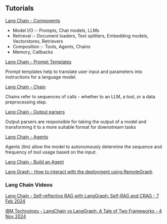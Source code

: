 ## Tutorials

[Lang Chain - Components](https://python.langchain.com/v0.1/docs/modules/)

* Model I/O :- Prompts, Chat models, LLMs
* Retrieval :- Document loaders, Text splitters, Embedding models, Vectorstores, Retrievers
* Composition :- Tools, Agents, Chains
* Memory, Callbacks

[Lang Chain - Prompt Templates](https://python.langchain.com/docs/concepts/prompt_templates/)

Prompt templates help to translate user input and parameters into instructions for a language model. 

[Lang Chain - Chain](https://python.langchain.com/v0.1/docs/modules/chains/)

Chains refer to sequences of calls - whether to an LLM, a tool, or a data preprocessing step.

[Lang Chain - Output parsers](https://www.udemy.com/course/langchain/learn/lecture/44709555#overview)

Output parsers are responsible for taking the output of a model and transforming it to a more suitable format for downstream tasks

[Lang Chain - Agents](https://python.langchain.com/v0.1/docs/use_cases/tool_use/agents/)

Agents (llm) allow the model to autonomously determine the sequence and frequency of tool usage based on the input.

[Lang Chain - Build an Agent](https://python.langchain.com/docs/tutorials/agents/)

[Lang Graph - How to interact with the deployment using RemoteGraph](https://langchain-ai.github.io/langgraph/how-tos/use-remote-graph/)

### Lang Chain Videos

[Lang Chain - Self-reflective RAG with LangGraph: Self-RAG and CRAG - 7 Feb 2024](https://www.youtube.com/watch?v=pbAd8O1Lvm4)

[IBM Technology - LangChain vs LangGraph: A Tale of Two Frameworks - 4 Nov 2024 ](https://www.youtube.com/watch?v=qAF1NjEVHhY)


